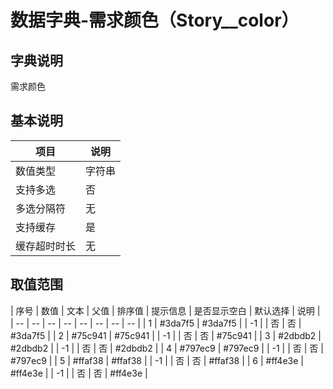 # 数据字典-需求颜色（Story__color）
## 字典说明
需求颜色

## 基本说明
| 项目 | 说明 |
| -- | -- |
| 数值类型 | 字符串 |
| 支持多选 | 否 |
| 多选分隔符 | 无 |
| 支持缓存 | 是 |
| 缓存超时时长 | 无 |

## 取值范围
| 序号 | 数值 | 文本 | 父值 | 排序值 | 提示信息 | 是否显示空白 | 默认选择 | 说明 |
| -- | -- | -- | -- | -- | -- | -- | -- |
| 1 | #3da7f5 | #3da7f5 |  | -1 |  | 否 | 否 | #3da7f5 |
| 2 | #75c941 | #75c941 |  | -1 |  | 否 | 否 | #75c941 |
| 3 | #2dbdb2 | #2dbdb2 |  | -1 |  | 否 | 否 | #2dbdb2 |
| 4 | #797ec9 | #797ec9 |  | -1 |  | 否 | 否 | #797ec9 |
| 5 | #ffaf38 | #ffaf38 |  | -1 |  | 否 | 否 | #ffaf38 |
| 6 | #ff4e3e | #ff4e3e |  | -1 |  | 否 | 否 | #ff4e3e |

